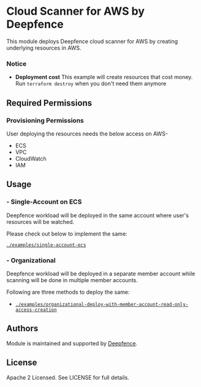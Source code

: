 # Cloud Scanner for AWS by Deepfence

This module deploys Deepfence cloud scanner for AWS by creating underlying resources in AWS.

### Notice

* **Deployment cost** This example will create resources that cost money.<br/>Run `terraform destroy` when you don't need them anymore

## Required Permissions

### Provisioning Permissions

User deploying the resources needs the below access on AWS-
- ECS 
- VPC 
- CloudWatch
- IAM

## Usage

### - Single-Account on ECS

Deepfence workload will be deployed in the same account where user's resources will be watched.

Please check out below to implement the same:

[`./examples/single-account-ecs`](https://github.com/deepfence/terraform-aws-cloud-scanner/tree/main/examples/single-account-ecs)

### - Organizational

Deepfence workload will be deployed in a separate member account while scanning will be done in multiple member accounts. 

Following are three methods to deploy the same: 


- [`./examples/organizational-deploy-with-member-account-read-only-access-creation`](https://github.com/deepfence/terraform-aws-cloud-scanner/tree/main/examples/organizational-deploy-with-member-account-read-only-access-creation)


## Authors

Module is maintained and supported by [Deepfence](https://deepfence.io/).

## License

Apache 2 Licensed. See LICENSE for full details.
